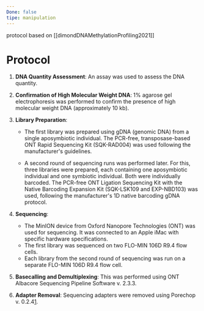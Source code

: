 ```yaml
---
Done: false
tipe: manipulation
---
```

protocol based on [[dimondDNAMethylationProfiling2021]]

# Protocol 
1. **DNA Quantity Assessment**: An assay was used to assess the DNA quantity.
    
2. **Confirmation of High Molecular Weight DNA**: 1% agarose gel electrophoresis was performed to confirm the presence of high molecular weight DNA (approximately 10 kb).

3. **Library Preparation**:
    
    - The first library was prepared using gDNA (genomic DNA) from a single aposymbiotic individual. The PCR-free, transposase-based ONT Rapid Sequencing Kit (SQK-RAD004) was used following the manufacturer's guidelines.
    
    - A second round of sequencing runs was performed later. For this, three libraries were prepared, each containing one aposymbiotic individual and one symbiotic individual. Both were individually barcoded. The PCR-free ONT Ligation Sequencing Kit with the Native Barcoding Expansion Kit (SQK-LSK109 and EXP-NBD103) was used, following the manufacturer's 1D native barcoding gDNA protocol.
4. **Sequencing**:
    
    - The MinION device from Oxford Nanopore Technologies (ONT) was used for sequencing. It was connected to an Apple iMac with specific hardware specifications.
    - The first library was sequenced on two FLO-MIN 106D R9.4 flow cells.
    - Each library from the second round of sequencing was run on a separate FLO-MIN 106D R9.4 flow cell.
5. **Basecalling and Demultiplexing**: This was performed using ONT Albacore Sequencing Pipeline Software v. 2.3.3.
    
6. **Adapter Removal**: Sequencing adapters were removed using Porechop v. 0.2.4[1](https://chat.openai.com/c/4b20584a-66d4-46ee-b5c8-2cce34825bd2#user-content-fn-pages:%202%5E).
